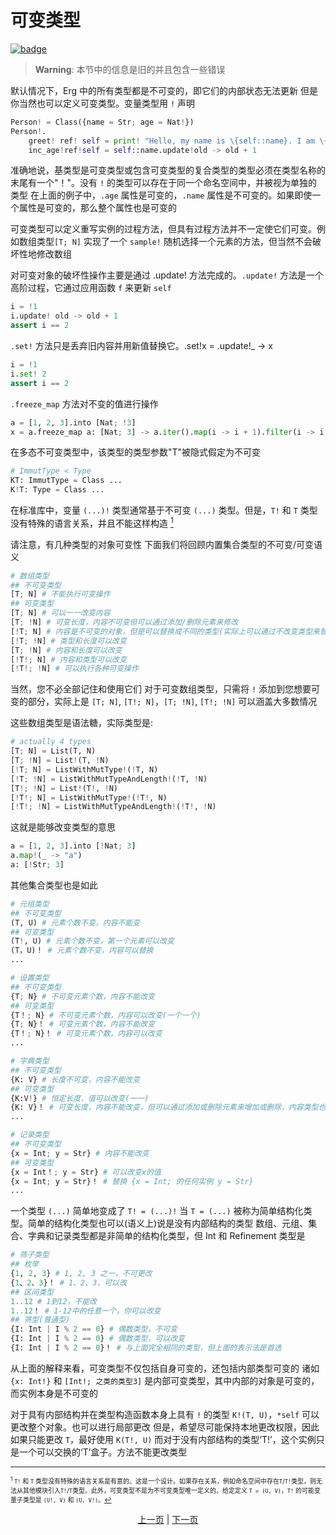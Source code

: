 # 可变类型

[![badge](https://img.shields.io/endpoint.svg?url=https%3A%2F%2Fgezf7g7pd5.execute-api.ap-northeast-1.amazonaws.com%2Fdefault%2Fsource_up_to_date%3Fowner%3Derg-lang%26repos%3Derg%26ref%3Dmain%26path%3Ddoc/EN/syntax/type/18_mut.md%26commit_hash%3D60dfd8580acb1a06dec36895295f92e823931a59)](https://gezf7g7pd5.execute-api.ap-northeast-1.amazonaws.com/default/source_up_to_date?owner=erg-lang&repos=erg&ref=main&path=doc/EN/syntax/type/18_mut.md&commit_hash=60dfd8580acb1a06dec36895295f92e823931a59)

> __Warning__: 本节中的信息是旧的并且包含一些错误

默认情况下，Erg 中的所有类型都是不可变的，即它们的内部状态无法更新
但是你当然也可以定义可变类型。变量类型用 `!` 声明

```python
Person! = Class({name = Str; age = Nat!})
Person!.
    greet! ref! self = print! "Hello, my name is \{self::name}. I am \{self::age}."
    inc_age!ref!self = self::name.update!old -> old + 1
```

准确地说，基类型是可变类型或包含可变类型的复合类型的类型必须在类型名称的末尾有一个"！"。没有 `!` 的类型可以存在于同一个命名空间中，并被视为单独的类型
在上面的例子中，`.age` 属性是可变的，`.name` 属性是不可变的。如果即使一个属性是可变的，那么整个属性也是可变的

可变类型可以定义重写实例的过程方法，但具有过程方法并不一定使它们可变。例如数组类型`[T; N]` 实现了一个 `sample!` 随机选择一个元素的方法，但当然不会破坏性地修改数组

对可变对象的破坏性操作主要是通过 .update! 方法完成的。`.update!` 方法是一个高阶过程，它通过应用函数 `f` 来更新 `self`

```python
i = !1
i.update! old -> old + 1
assert i == 2
```

`.set!` 方法只是丢弃旧内容并用新值替换它。.set!x = .update!_ -> x

```python
i = !1
i.set! 2
assert i == 2
```

`.freeze_map` 方法对不变的值进行操作

```python
a = [1, 2, 3].into [Nat; !3]
x = a.freeze_map a: [Nat; 3] -> a.iter().map(i -> i + 1).filter(i -> i % 2 == 0).collect(List)
```

在多态不可变类型中，该类型的类型参数"T"被隐式假定为不可变

```python
# ImmutType < Type
KT: ImmutType = Class ...
K!T: Type = Class ...
```

在标准库中，变量 `(...)!` 类型通常基于不可变 `(...)` 类型。但是，`T!` 和 `T` 类型没有特殊的语言关系，并且不能这样构造 [<sup id="f1">1</sup>](#1)

请注意，有几种类型的对象可变性
下面我们将回顾内置集合类型的不可变/可变语义

```python
# 数组类型
## 不可变类型
[T; N] # 不能执行可变操作
## 可变类型
[T; N] # 可以一一改变内容
[T; !N] # 可变长度，内容不可变但可以通过添加/删除元素来修改
[!T; N] # 内容是不可变的对象，但是可以替换成不同的类型(实际上可以通过不改变类型来替换)
[!T; !N] # 类型和长度可以改变
[T; !N] # 内容和长度可以改变
[!T!; N] # 内容和类型可以改变
[!T!; !N] # 可以执行各种可变操作
```

当然，您不必全部记住和使用它们
对于可变数组类型，只需将 `!` 添加到您想要可变的部分，实际上是 `[T; N]`, `[T!; N]`，`[T; !N]`, `[T!; !N]` 可以涵盖大多数情况

这些数组类型是语法糖，实际类型是:

```python
# actually 4 types
[T; N] = List(T, N)
[T; !N] = List!(T, !N)
[!T; N] = ListWithMutType!(!T, N)
[!T; !N] = ListWithMutTypeAndLength!(!T, !N)
[T!; !N] = List!(T!, !N)
[!T!; N] = ListWithMutType!(!T!, N)
[!T!; !N] = ListWithMutTypeAndLength!(!T!, !N)
```

这就是能够改变类型的意思

```python
a = [1, 2, 3].into [!Nat; 3]
a.map!(_ -> "a")
a: [!Str; 3]
```

其他集合类型也是如此

```python
# 元组类型
## 不可变类型
(T, U) # 元素个数不变，内容不能变
## 可变类型
(T!, U) # 元素个数不变，第一个元素可以改变
(T，U)！ # 元素个数不变，内容可以替换
...
```

```python
# 设置类型
## 不可变类型
{T; N} # 不可变元素个数，内容不能改变
## 可变类型
{T！; N} # 不可变元素个数，内容可以改变(一个一个)
{T; N}！ # 可变元素个数，内容不能改变
{T！; N}！ # 可变元素个数，内容可以改变
...
```

```python
# 字典类型
## 不可变类型
{K: V} # 长度不可变，内容不能改变
## 可变类型
{K:V!} # 恒定长度，值可以改变(一一)
{K: V}！ # 可变长度，内容不能改变，但可以通过添加或删除元素来增加或删除，内容类型也可以改变
...
```

```python
# 记录类型
## 不可变类型
{x = Int; y = Str} # 内容不能改变
## 可变类型
{x = Int！; y = Str} # 可以改变x的值
{x = Int; y = Str}！ # 替换 {x = Int; 的任何实例 y = Str}
...
```

一个类型 `(...)` 简单地变成了 `T! = (...)!` 当 `T = (...)` 被称为简单结构化类型。简单的结构化类型也可以(语义上)说是没有内部结构的类型
数组、元组、集合、字典和记录类型都是非简单的结构化类型，但 Int 和 Refinement 类型是

```python
# 筛子类型
## 枚举
{1, 2, 3} # 1, 2, 3 之一，不可更改
{1、2、3}！ # 1、2、3，可以改
## 区间类型
1..12 # 1到12，不能改
1..12！ # 1-12中的任意一个，你可以改变
## 筛型(普通型)
{I: Int | I % 2 == 0} # 偶数类型，不可变
{I: Int | I % 2 == 0} # 偶数类型，可以改变
{I: Int | I % 2 == 0}！ # 与上面完全相同的类型，但上面的表示法是首选
```

从上面的解释来看，可变类型不仅包括自身可变的，还包括内部类型可变的
诸如 `{x: Int!}` 和 `[Int!; 之类的类型3]` 是内部可变类型，其中内部的对象是可变的，而实例本身是不可变的

对于具有内部结构并在类型构造函数本身上具有 `!` 的类型 `K!(T, U)`，`*self` 可以更改整个对象。也可以进行局部更改
但是，希望尽可能保持本地更改权限，因此如果只能更改 `T`，最好使用 `K(T!, U)`
而对于没有内部结构的类型‘T!’，这个实例只是一个可以交换的‘T’盒子。方法不能更改类型

---

<span id="1" style="font-size:x-small"><sup>1</sup> `T!` 和 `T` 类型没有特殊的语言关系是有意的。这是一个设计。如果存在关系，例如命名空间中存在`T`/`T!`类型，则无法从其他模块引入`T!`/`T`类型。此外，可变类型不是为不可变类型唯一定义的。给定定义 `T = (U, V)`，`T!` 的可能变量子类型是 `(U!, V)` 和 `(U, V!)`。[↩](#f1)</span>

<p align='center'>
    <a href='./17'>上一页</a> | <a href='./19_bound.md'>下一页</a>
</p>

